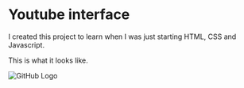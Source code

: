 # Youtube interface
I created this project to learn when I was just starting HTML, CSS and Javascript.

This is what it looks like.

![GitHub Logo](https://i.imgur.com/4wR87Bi.jpg)